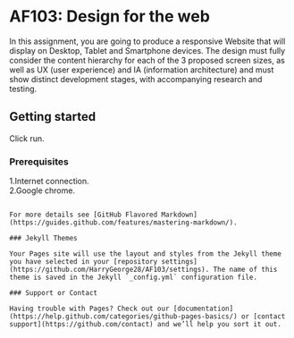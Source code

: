 # AF103: Design for the web
In this assignment, you are going to produce a responsive Website that will display on Desktop, Tablet and Smartphone devices. The design must fully consider the content hierarchy for each of the 3 proposed screen sizes, as well as UX (user experience) and IA (information architecture) and must show distinct development stages, with accompanying research and testing.

## Getting started
Click run.

### Prerequisites
1.Internet connection.
<br> 
2.Google chrome. 


```

For more details see [GitHub Flavored Markdown](https://guides.github.com/features/mastering-markdown/).

### Jekyll Themes

Your Pages site will use the layout and styles from the Jekyll theme you have selected in your [repository settings](https://github.com/HarryGeorge28/AF103/settings). The name of this theme is saved in the Jekyll `_config.yml` configuration file.

### Support or Contact

Having trouble with Pages? Check out our [documentation](https://help.github.com/categories/github-pages-basics/) or [contact support](https://github.com/contact) and we’ll help you sort it out.
